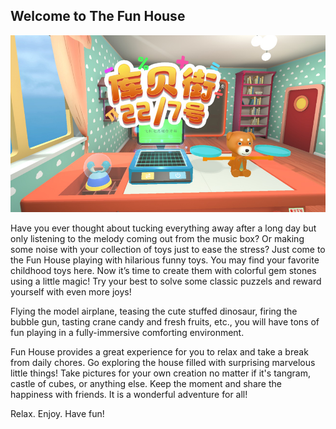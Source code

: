 ## Welcome to The Fun House

![Magic Fun House](main.png)

Have you ever thought about tucking everything away after a long day 
but only listening to the melody coming out from the music box?
Or making some noise with your collection of toys just to ease the stress?
Just come to the Fun House playing with hilarious funny toys. 
You may find your favorite childhood toys here. Now it’s time to create
them with colorful gem stones using a little magic!
Try your best to solve some classic puzzels and reward yourself with even more joys!

Flying the model airplane, teasing the cute stuffed dinosaur, 
firing the bubble gun, tasting crane candy and fresh fruits, etc.,
you will have tons of fun playing in a fully-immersive comforting environment.

Fun House provides a great experience for you to relax and take a break from daily chores.
Go exploring the house filled with surprising marvelous little things!
Take pictures for your own creation no matter if it's tangram, castle of cubes, or anything else.
Keep the moment and share the happiness with friends.
It is a wonderful adventure for all!

Relax. Enjoy. Have fun!

